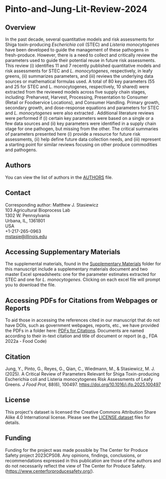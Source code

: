 # Pinto-and-Jung-Lit-Review-2024

## Overview
In the past decade, several quantitative models and risk assessments for Shiga toxin-producing _Escherichia coli_ (STEC) and _Listeria monocytogenes_ have been developed to guide the management of these pathogens in fresh-produce. However, there is a need to collect and critically review the parameters used to guide their potential reuse in future risk assessments. This review (i) identifies 11 and 7 recently published quantitative models and risk assessments for STEC and _L. monocytogenes_, respectively, in leafy greens, (ii) summarizes parameters, and (iii) reviews the underlying data sources or mathematical formulas used. A total of 80 key parameters (55 and 25 for STEC and L. monocytogenes, respectively, 10 shared) were extracted from the reviewed models across five supply chain stages, including: Preharvest, Harvest, Processing, Presentation to Consumer (Retail or Foodservice Locations), and Consumer Handling. Primary growth, secondary growth, and dose-response equations and parameters for STEC and _L. monocytogenes_ were also extracted . Additional literature reviews were performed if (i) certain key parameters were based on a single or a few data sources and (ii) key parameters were identified in a supply chain stage for one pathogen, but missing from the other.  The critical summaries of parameters presented here (i) provide a resource for future risk assessments, (ii) help define future data collection needs, and (iii) represent a starting point for similar reviews focusing on other produce commodities and pathogens.

## Authors
You can view the list of authors in the [AUTHORS](/AUTHORS) file.

## Contact
Corresponding author: Matthew J. Stasiewicz<br>
103 Agricultural Bioprocess Lab<br>
1302 W. Pennsylvania<br>
Urbana, IL, 1361801<br>
USA<br>
+1-217-265-0963<br>
[mstasie@illinois.edu](mailto:mstasie@illinois.edu)

## Accessing Supplementary Materials
The supplemental materials, found in the [Supplementary Materials](https://github.com/foodsafetylab/Pinto-and-Jung-2024-Lit-Review/tree/main/Supplementary%20Materials) folder for this manuscript include a supplementary materials document and two master Excel spreadsheets: one for the parameter estimates extracted for STEC and one for _L. monocytogenes_. Clicking on each excel file will prompt you to download the file. 

## Accessing PDFs for Citations from Webpages or Reports

To aid those in accessing the references cited in our manuscript that do not have DOIs, such as government webpages, reports, etc., we have provided the PDFs in a folder here: [PDFs for Citations](https://github.com/foodsafetylab/Pinto-and-Jung-2024-Lit-Review/tree/main/PDFs%20for%20Citations). Documents are named according to their in-text citation and title of document or report (e.g., FDA 2022a - Food Code)

## Citation
Jung, Y., Pinto, G., Reyes, G., Qian, C., Wiedmann, M., & Stasiewicz, M. J. (2025). A Critical Review of Parameters Relevant for Shiga Toxin-producing Escherichia coli and Listeria monocytogenes Risk Assessments of Leafy Greens. _J Food Prot_, 88(6), 100497. https://doi.org/10.1016/j.jfp.2025.100497

## License
This project's dataset is licensed the Creative Commons Attribution Share Alike 4.0 International license. Please see the [LICENSE.dataset](/LICENSE.dataset) files for details.

## Funding
Funding for the project was made possible by The Center for Produce Safety project 2023CPS08. Any opinions, findings, conclusions, or recommendations expressed in this publication are those of the authors and do not necessarily reflect the view of The Center for Produce Safety. (https://www.centerforproducesafety.org/).
